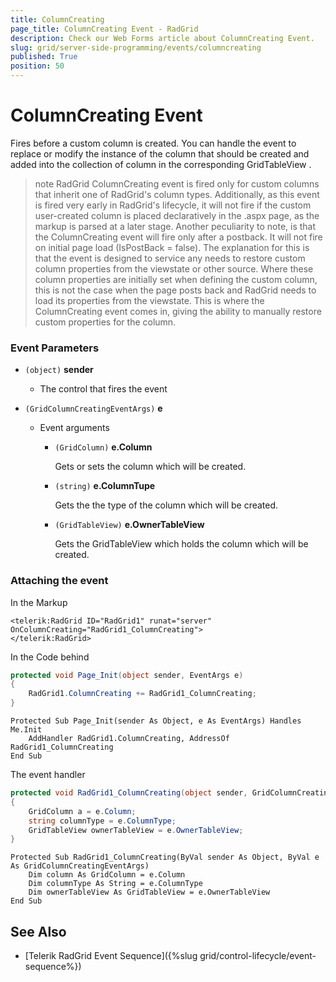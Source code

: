 ```yaml
---
title: ColumnCreating
page_title: ColumnCreating Event - RadGrid
description: Check our Web Forms article about ColumnCreating Event.
slug: grid/server-side-programming/events/columncreating
published: True
position: 50
---
```


# ColumnCreating Event

Fires before a custom column is created. You can handle the event to replace or modify the instance of the column that should be created and added into the collection of column in the corresponding GridTableView .

>note RadGrid ColumnCreating event is fired only for custom columns that inherit one of RadGrid's column types. Additionally, as this event is fired very early in RadGrid's lifecycle, it will not fire if the custom user-created column is placed declaratively in the .aspx page, as the markup is parsed at a later stage.
>Another peculiarity to note, is that the ColumnCreating event will fire only after a postback. It will not fire on initial page load (IsPostBack = false). The explanation for this is that the event is designed to service any needs to restore custom column properties from the viewstate or other source. Where these column properties are initially set when defining the custom column, this is not the case when the page posts back and RadGrid needs to load its properties from the viewstate. This is where the ColumnCreating event comes in, giving the ability to manually restore custom properties for the column.
>

### Event Parameters

* `(object)` **sender**

    * The control that fires the event

* `(GridColumnCreatingEventArgs)` **e**

    * Event arguments 

        * `(GridColumn)` **e.Column**

            Gets or sets the column which will be created.

        * `(string)` **e.ColumnTupe**

            Gets the the type of the column which will be created.

        * `(GridTableView)` **e.OwnerTableView**

            Gets the GridTableView which holds the column which will be created.


### Attaching the event

In the Markup

````ASP.NET
<telerik:RadGrid ID="RadGrid1" runat="server" OnColumnCreating="RadGrid1_ColumnCreating">
</telerik:RadGrid>
````

In the Code behind

````C#
protected void Page_Init(object sender, EventArgs e)
{
    RadGrid1.ColumnCreating += RadGrid1_ColumnCreating;
}
````
````VB
Protected Sub Page_Init(sender As Object, e As EventArgs) Handles Me.Init
    AddHandler RadGrid1.ColumnCreating, AddressOf RadGrid1_ColumnCreating
End Sub
````

The event handler

````C#
protected void RadGrid1_ColumnCreating(object sender, GridColumnCreatingEventArgs e)
{
    GridColumn a = e.Column;
    string columnType = e.ColumnType;
    GridTableView ownerTableView = e.OwnerTableView;
}
````
````VB
Protected Sub RadGrid1_ColumnCreating(ByVal sender As Object, ByVal e As GridColumnCreatingEventArgs)
    Dim column As GridColumn = e.Column
    Dim columnType As String = e.ColumnType
    Dim ownerTableView As GridTableView = e.OwnerTableView
End Sub
````

## See Also

* [Telerik RadGrid Event Sequence]({%slug grid/control-lifecycle/event-sequence%})


